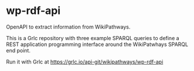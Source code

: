 # wp-rdf-api
OpenAPI to extract information from WikiPathways.

This is a Grlc repository with three example SPARQL queries to define a REST application programming interface around the WikiPatwhays SPARQL end point.

Run it with Grlc at https://grlc.io/api-git/wikipathways/wp-rdf-api
